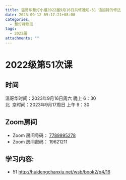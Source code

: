 ```yaml
---
title: 温哥华慧灯小组2022届9月16日共修通知-51 语加持的修法
date: 2023-09-12 09:17:21+08:00
categories:
  - 慧灯禅修班
tags:
  - 2022届
attachments: ""
---
```

# 2022级第51次课

## 时间

温哥华时间：2023年9月16日周六 晚上 6：30\
北  京时间：2023年9月17周日 上午 9：30

## Zoom房间

* Zoom 房间号码： [7789995278](https://us02web.zoom.us/j/7789995278?pwd=VjZmbWJFY2k2K0E5RVB2cTNIQmhqUT09)
* Zoom 房间密码： 19621211

## 学习内容:

* 5﻿1 <http://huidengchanxiu.net/wsb/book2/p4/16>